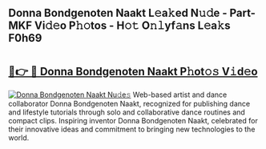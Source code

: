 ## Donna Bondgenoten Naakt L𝚎a𝚔ed N𝚞𝚍e - Part-MKF Vi𝚍𝚎o P𝚑𝚘tos - H𝚘𝚝 O𝚗𝚕yf𝚊ns L𝚎a𝚔s F0h69

# <h2><a href="http://kf6181.oniu.top/?m=Donna+Bondgenoten+Naakt">🔗👉 🔴 Donna Bondgenoten Naakt P𝚑ot𝚘𝚜 V𝚒d𝚎o</a></h2>

[![Donna Bondgenoten Naakt Nu𝚍e𝚜](https://i.imgur.com/0qMVB7G.gif)](http://kf6181.oniu.top/?m=Donna+Bondgenoten+Naakt)
Web-based artist and dance collaborator Donna Bondgenoten Naakt, recognized for publishing dance and lifestyle tutorials through solo and collaborative dance routines and compact clips. Inspiring inventor Donna Bondgenoten Naakt, celebrated for their innovative ideas and commitment to bringing new technologies to the world.  
